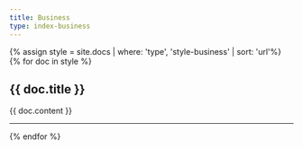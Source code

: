```yaml
---
title: Business
type: index-business
---
```


{% assign style = site.docs | where: 'type', 'style-business' | sort: 'url'%}
{% for doc in style %}
## {{ doc.title }}
{{ doc.content }}
<hr>
{% endfor %}